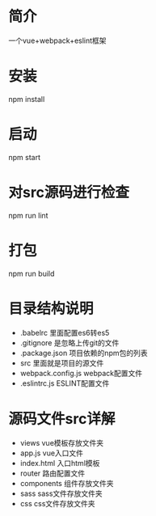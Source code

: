 # 简介
一个vue+webpack+eslint框架

# 安装
npm install

# 启动
npm start

# 对src源码进行检查
npm run lint

# 打包
npm run build

#  目录结构说明
* .babelrc 里面配置es6转es5
* .gitignore 是忽略上传git的文件
* .package.json 项目依赖的npm包的列表
* src 里面就是项目的源文件
* webpack.config.js webpack配置文件
* .eslintrc.js ESLINT配置文件

# 源码文件src详解
* views vue模板存放文件夹
* app.js vue入口文件
* index.html 入口html模板
* router 路由配置文件
* components 组件存放文件夹
* sass sass文件存放文件夹
* css css文件存放文件夹
